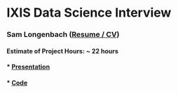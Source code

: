 # IXIS Data Science Interview

### Sam Longenbach ([Resume / CV](https://longenbach.github.io/CV_Resume/))
#### Estimate of Project Hours: ~ 22 hours
#### * [Presentation](https://github.com/longenbach/IXIS-Data-Science-Interview/blob/main/presentation.pdf)
#### * [Code](https://github.com/longenbach/IXIS-Data-Science-Interview/blob/main/create_xlsx_script.R)
